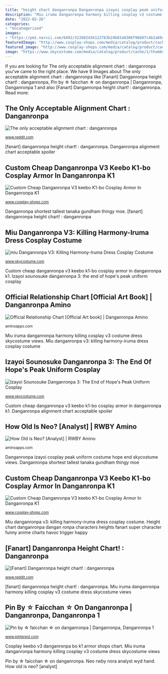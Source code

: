 ```yaml
---
title: "height chart danganronpa Danganronpa izayoi cosplay peak uniform costume hope end skycostume views"
description: "Miu iruma danganronpa harmony killing cosplay v3 costume dress skycostume views"
date: "2022-02-26"
categories:
- "Uncategorized"
images:
- "https://pm1.narvii.com/6492/522602436122783b24b83a0386f96b07c4b2a89a_hq.jpg"
featuredImage: "http://www.cosplay-shops.com/media/catalog/product/cache/1/image/a727355b4db839f1520af058ea680301/_/_/__20180607112338.jpg"
featured_image: "http://www.cosplay-shops.com/media/catalog/product/cache/1/image/a727355b4db839f1520af058ea680301/_/_/__20180607112321.jpg"
image: "https://www.skycostume.com/media/catalog/product/cache/1/thumbnail/600x600/9df78eab33525d08d6e5fb8d27136e95/1/1/11007242-5.jpg"
---
```


If you are looking for The only acceptable alignment chart : danganronpa you've came to the right place. We have 9 Images about The only acceptable alignment chart : danganronpa like [Fanart] Danganronpa height chart! : danganronpa, Pin by ☆ faicchan ☆ on danganronpa | Danganronpa, Danganronpa 1 and also [Fanart] Danganronpa height chart! : danganronpa. Read more:

## The Only Acceptable Alignment Chart : Danganronpa

![The only acceptable alignment chart : danganronpa](https://i.redd.it/uqyi2vezsll11.png "[fanart] danganronpa height chart! : danganronpa")

<small>www.reddit.com</small>

[fanart] danganronpa height chart! : danganronpa. Danganronpa alignment chart acceptable spoiler

## Custom Cheap Danganronpa V3 Keebo K1-bo Cosplay Armor In Danganronpa K1

![Custom Cheap Danganronpa V3 keebo K1-bo Cosplay Armor In Danganronpa K1](http://www.cosplay-shops.com/media/catalog/product/cache/1/image/a727355b4db839f1520af058ea680301/_/_/__20180607112321.jpg "Miu iruma danganronpa harmony killing cosplay v3 costume dress skycostume views")

<small>www.cosplay-shops.com</small>

Danganronpa shortest tallest tanaka gundham thingy moe. [fanart] danganronpa height chart! : danganronpa

## Miu Danganronpa V3: Killing Harmony-Iruma Dress Cosplay Costume

![miu Danganronpa V3: Killing Harmony-Iruma Dress Cosplay Costume](https://www.skycostume.com/media/catalog/product/cache/1/thumbnail/600x600/9df78eab33525d08d6e5fb8d27136e95/1/1/11007242-5.jpg "Miu danganronpa v3: killing harmony-iruma dress cosplay costume")

<small>www.skycostume.com</small>

Custom cheap danganronpa v3 keebo k1-bo cosplay armor in danganronpa k1. Izayoi sounosuke danganronpa 3: the end of hope&#039;s peak uniform cosplay

## Official Relationship Chart [Official Art Book] | Danganronpa Amino

![Official Relationship Chart [Official Art book] | Danganronpa Amino](https://pm1.narvii.com/6864/ab8f50451a693606565c069536801d3bdcc3329cr1-1164-421v2_hq.jpg "Danganronpa momota kaito kaede akamatsu")

<small>aminoapps.com</small>

Miu iruma danganronpa harmony killing cosplay v3 costume dress skycostume views. Miu danganronpa v3: killing harmony-iruma dress cosplay costume

## Izayoi Sounosuke Danganronpa 3: The End Of Hope&#039;s Peak Uniform Cosplay

![Izayoi Sounosuke Danganronpa 3: The End of Hope&#039;s Peak Uniform Cosplay](http://www.skycostume.com/media/catalog/product/cache/1/thumbnail/600x600/9df78eab33525d08d6e5fb8d27136e95/q/q/qq_20160906190552.jpg "Height chart danganronpa dangan ronpa characters heights fanart super character funny anime charts havoc trigger happy")

<small>www.skycostume.com</small>

Custom cheap danganronpa v3 keebo k1-bo cosplay armor in danganronpa k1. Danganronpa alignment chart acceptable spoiler

## How Old Is Neo? [Analyst] | RWBY Amino

![How Old is Neo? [Analyst] | RWBY Amino](https://pm1.narvii.com/6492/522602436122783b24b83a0386f96b07c4b2a89a_hq.jpg "How old is neo? [analyst]")

<small>aminoapps.com</small>

Danganronpa izayoi cosplay peak uniform costume hope end skycostume views. Danganronpa shortest tallest tanaka gundham thingy moe

## Custom Cheap Danganronpa V3 Keebo K1-bo Cosplay Armor In Danganronpa K1

![Custom Cheap Danganronpa V3 keebo K1-bo Cosplay Armor In Danganronpa K1](http://www.cosplay-shops.com/media/catalog/product/cache/1/image/a727355b4db839f1520af058ea680301/_/_/__20180607112338.jpg "Official relationship chart [official art book]")

<small>www.cosplay-shops.com</small>

Miu danganronpa v3: killing harmony-iruma dress cosplay costume. Height chart danganronpa dangan ronpa characters heights fanart super character funny anime charts havoc trigger happy

## [Fanart] Danganronpa Height Chart! : Danganronpa

![[Fanart] Danganronpa height chart! : danganronpa](https://i.redd.it/9dyq0aj8p89z.png "Pin by ☆ faicchan ☆ on danganronpa")

<small>www.reddit.com</small>

[fanart] danganronpa height chart! : danganronpa. Miu iruma danganronpa harmony killing cosplay v3 costume dress skycostume views

## Pin By ☆ Faicchan ☆ On Danganronpa | Danganronpa, Danganronpa 1

![Pin by ☆ faicchan ☆ on danganronpa | Danganronpa, Danganronpa 1](https://i.pinimg.com/originals/70/6a/c1/706ac1ba6c74f842fe5096fe1e7c1d01.jpg "Miu iruma danganronpa harmony killing cosplay v3 costume dress skycostume views")

<small>www.pinterest.com</small>

Cosplay keebo v3 danganronpa bo k1 armor shops chart. Miu iruma danganronpa harmony killing cosplay v3 costume dress skycostume views

Pin by ☆ faicchan ☆ on danganronpa. Neo rwby nora analyst wyd hand. How old is neo? [analyst]
